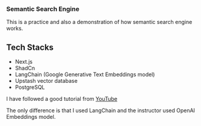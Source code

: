 ### Semantic Search Engine

This is a practice and also a demonstration of how semantic search engine works.

## Tech Stacks

- Next.js
- ShadCn
- LangChain (Google Generative Text Embeddings model)
- Upstash vector database
- PostgreSQL

I have followed a good tutorial from [YouTube](https://www.youtube.com/watch?v=_cqFkK3WLvg)

The only difference is that I used LangChain and the instructor used OpenAI Embeddings model.
